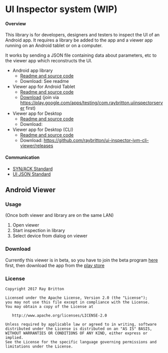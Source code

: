 # UI Inspector system (WIP)

#### Overview

This library is for developers, designers and testers to inspect the UI of an Android app. It requires a library be added to the app and a viewer app running on an Android tablet or on a computer.

It works by sending a JSON file containing data about parameters, etc to the viewer app which reconstructs the UI.

* Android app library
  * [Readme and source code](https://github.com/raybritton/ui-inspector-android-library)
  * Download: See readme
* Viewer app for Android Tablet
  * [Readme and source code](https://github.com/raybritton/ui-inspector-android-viewer)
  * [Download](https://play.google.com/store/apps/details?id=com.raybritton.uiinspectorserver) (join via https://play.google.com/apps/testing/com.raybritton.uiinspectorserver first) 
* Viewer app for Desktop
  * [Readme and source code](https://github.com/raybritton/ui-inspector-jvm-viewer)
  * Download: 
* Viewer app for Desktop (CLI)
  * [Readme and source code](https://github.com/raybritton/ui-inspector-jvm-cli-viewer)
  * Download: https://github.com/raybritton/ui-inspector-jvm-cli-viewer/releases

#### Communication

* [SYN/ACK Standard](https://github.com/raybritton/ui-inspector-android-library/blob/master/SYN_ACK.md)
* [UI JSON Standard](https://github.com/raybritton/ui-inspector-android-library/blob/master/JSON_STANDARD.md)

## Android Viewer

### Usage

(Once both viewer and library are on the same LAN)
1. Open viewer
2. Start inspection in library
3. Select device from dialog on viewer

### Download

Currently this viewer is in beta, so you have to join the beta program [here](https://play.google.com/apps/testing/com.raybritton.uiinspectorserver) first, then download the app from the [play store](https://play.google.com/store/apps/details?id=com.raybritton.uiinspectorserver)

### License

```
Copyright 2017 Ray Britton

Licensed under the Apache License, Version 2.0 (the "License");
you may not use this file except in compliance with the License.
You may obtain a copy of the License at

   http://www.apache.org/licenses/LICENSE-2.0

Unless required by applicable law or agreed to in writing, software
distributed under the License is distributed on an "AS IS" BASIS,
WITHOUT WARRANTIES OR CONDITIONS OF ANY KIND, either express or implied.
See the License for the specific language governing permissions and
limitations under the License.
```
